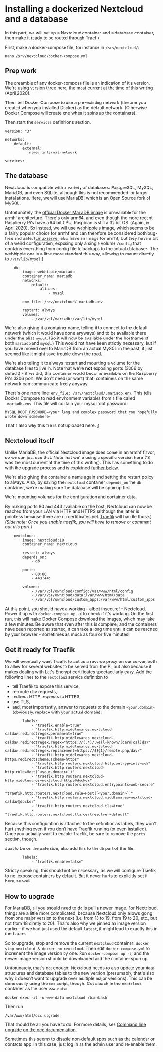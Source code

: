 # Installing a dockerized Nextcloud and a database

In this part, we will set up a Nextcloud container and a database container, then make it ready to be routed through Traefik.

First, make a docker-compose file, for instance in `/srv/nextcloud/`:

```
nano /srv/nextcloud/docker-compose.yml
```

## Prep work

The preamble of any docker-compose file is an indication of it's version. We're using version three here, the most current at the time of this writing (April 2020).

Then, tell Docker Compose to use a pre-existing network (the one you created when you installed Docker) as the default network. (Otherwise, Docker Compose will create one when it spins up the containers).

Then start the `services` definitions section.
```
version: "3"

networks:
    default:
        external:
           name: internal-network

services:
```

## The database

Nextcloud is compatible with a variety of databases: PostgreSQL, MySQL, MariaDB, and even SQLite, although this is not recommended for larger installations. Here, we will use MariaDB, which is an Open Source fork of MySQL.

Unfortunately, the [official Docker MariaDB image](https://hub.docker.com/_/mariadb) is unavailable for the armhf architecture. There's only arm64, and even though the more recent Raspberry Pi's have a 64 bit CPU, Raspbian is still a 32 bit OS. (Again, in April 2020). So instead, we will use [webhippie's image](https://hub.docker.com/r/webhippie/mariadb), which seems to be a fairly popular choice for armhf and can therefore be considered both bug-free and safe. ([Linuxserver](https://hub.docker.com/r/linuxserver/mariadb) also have an image for armhf, but they have a bit of a weird configuration, exposing only a single volume `/config` that contains everything from config file to backups to the actual databases. The webhippie one is a little more standard this way, allowing to mount directly to `/var/lib/mysql`.)

```
    db:
        image: webhippie/mariadb
        container_name: mariadb
        networks:            
            default:
                aliases:
                    - mysql

        env_file: /srv/nextcloud/.mariadb.env

        restart: always
        volumes:
            - /var/vol/mariadb:/var/lib/mysql
```
We're also giving it a container name, telling it to connect to the default network (which it would have done anyways) and to be available there under the alias `mysql`. (So it will now be available under the hostname of both `mariadb` and `mysql`.) This would not have been strictly necessary, but if you have moved over to MariaDB from an actual MySQL in the past, it just seemed like it might save trouble down the road. 

We're also telling it to always restart and mounting a volume for the database files to live in. Note that we're **not** exposing ports (3306 by default) - if we did, this container would become available on the Raspberry Pi's 3306 port. We don't need (or want) that; containers on the same network can communicate freely anyway. 

There's one more line: `env_file: /srv/nextcloud/.mariadb.env`. This tells Docker Compose to read environment variables from a file called `.mariadb.env`. This file will contain your mysql root password:
```
MYSQL_ROOT_PASSWORD=<your long and complex password that you hopefully wrote down somewhere>
```
That's also why this file is not uploaded here. ;)

## Nextcloud itself

Unlike MariaDB, the official Nextcloud image does come in an armhf flavor, so we can just use that. Note that we're using a specific version here (18 was the most current at the time of this writing). This has something to do with the upgrade process and is explained [further below](#how-to-upgrade).

We're also giving the container a name again and setting the restart policy to always. Also, by saying the `nextcloud` container `depends_on` the `db` container, we're making sure the database will be spun up first.

We're mounting volumes for the configuration and container data.

By making ports 80 and 443 available on the host, Nextcloud can now be reached from your LAN via HTTP and HTTPS (although the latter is pointless because there are no certificates yet. [Traefik](../traefik/traefik.md) will handle those.) _(Side note: Once you enable traefik, you will have to remove or comment out this part.)_

```
    nextcloud:
        image: nextcloud:18
        container_name: nextcloud

        restart: always
        depends_on:
            - db

        ports:
            - 80:80
            - 443:443

        volumes:
            - /var/vol/owncloud/config:/var/www/html/config
            - /var/vol/owncloud/data:/var/www/html/data
            - /var/vol/owncloud/custom_apps:/var/www/html/custom_apps
```

At this point, you should have a working - albeit insecure! - Nextcloud. Power it up with `docker-compose up -d` to check if it's working. On the first run, this will make Docker Compose download the images, which may take a few minutes. Be aware that even after this is complete, and the containers have been reported as started, it can take a long time until it can be reached by your browser - sometimes as much as four or five minutes! 

## Get it ready for Traefik

We will eventually want Traefik to act as a reverse proxy on our server, both to allow for several websites to be served from the Pi, but also because it makes dealing with Let's Encrypt certificates spectacularly easy. Add the following lines to the `nextcloud` service definition to 

- tell Traefik to expose this service,
- re-route dav requests,
- redirect HTTP requests to HTTPS,
- use TLS,
- and, most importantly, answer to requests to the domain `<your.domain>` (obviously, replace with your actual domain):

```
        labels:
            - "traefik.enable=true"
            - "traefik.http.middlewares.nextcloud-caldav.redirectregex.permanent=true"
            - "traefik.http.middlewares.nextcloud-caldav.redirectregex.regex=^https://(.*)/.well-known/(card|cal)dav"
            - "traefik.http.middlewares.nextcloud-caldav.redirectregex.replacement=https://$${1}/remote.php/dav/"
            - "traefik.http.middlewares.nextcloud-https.redirectscheme.scheme=https"
            - "traefik.http.routers.nextcloud-http.entrypoints=web"
            - "traefik.http.routers.nextcloud-http.rule=Host(`<your.domain>`)"
            - "traefik.http.routers.nextcloud-http.middlewares=nextcloud-https@docker"
            - "traefik.http.routers.nextcloud.entrypoints=web-secure"
            - "traefik.http.routers.nextcloud.rule=Host(`<your.domain>`)"
            - "traefik.http.routers.nextcloud.middlewares=nextcloud-caldav@docker"
            - "traefik.http.routers.nextcloud.tls=true"
            - "traefik.http.routers.nextcloud.tls.certresolver=default"
```
Because this configuration is attached to the definition as labels, they won't hurt anything even if you don't have Traefik running (or even installed). Once you actually want to enable Traefik, be sure to remove the `ports` section, though.

Just to be on the safe side, also add this to the `db` part of the file:
```
        labels:
            - "traefik.enable=false"
```
Strictly speaking, this should not be necessary, as we will configure Traefik to not expose containers by default. But it never hurts to explicitly set it here, as well.

## How to upgrade

For MariaDB, all you should need to do is pull a newer image. For Nextcloud, things are a little more complicated, because Nextcloud only allows going from one major version to the next (i.e. from 18 to 19, from 19 to 20, etc., but not from 18 diretly to 20). That's also why we pinned an image version earlier - if we had just used the default `latest`, it might lead to exactly this in the future.

So to upgrade, stop and remove the current `nextcloud` container: `docker stop nextcloud & docker rm nextcloud`. Then edit `docker-compose.yml` to increment the image version by one. Run `docker-compose up -d`, and the newer image version should be downloaded and the container spun up. 

Unforunately, that's not enough: Nextcloud needs to also update your data structures and database tables to the new version (presumably, that's also why it doesn't want to upgrade over multiple major versions). This can be done easily using the `occ` script, though. Get a bash in the `nextcloud` container as the user `www-data`:
```
docker exec -it -u www-data nextcloud /bin/bash
```
Then run 
```
/var/www/html/occ upgrade
```
That should be all you have to do. For more details, see [Command line upgrade on the occ documentation](https://docs.nextcloud.com/server/15/admin_manual/configuration_server/occ_command.html#command-line-upgrade).

Sometimes this seems to disable non-default apps such as the calendar or contacts app. In this case, just log in as the admin user and re-enable them.

